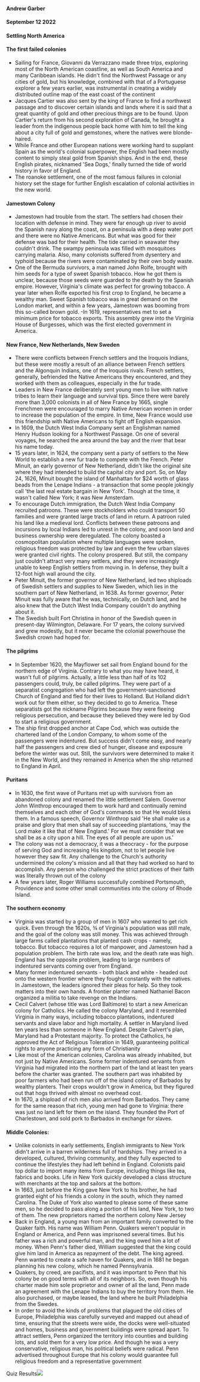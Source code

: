 #### Andrew Garber
#### September 12 2022

#### Settling North America

#### The first failed colonies
 - Sailing for France, Giovanni da Verrazzano made three trips, exploring most of the North American coastline, as well as South America and many Caribbean islands. He didn't find the Northwest Passage or any cities of gold, but his knowledge, combined with that of a Portuguese explorer a few years earlier, was instrumental in creating a widely distributed outline map of the east coast of the continent
 - Jacques Cartier was also sent by the king of France to find a northwest passage and to discover certain islands and lands where it is said that a great quantity of gold and other precious things are to be found. Upon Cartier's return from his second exploration of Canada, he brought a leader from the indigenous people back home with him to tell the king about a city full of gold and gemstones, where the natives were blonde-haired.
 - While France and other European nations were working hard to supplant Spain as the world's colonial superpower, the English had been mostly content to simply steal gold from Spanish ships. And in the end, these English pirates, nicknamed 'Sea Dogs,' finally turned the tide of world history in favor of England.
 - The roanoke settlement, one of the most famous failures in colonial history set the stage for further English escalation of colonial activities in the new world.

#### Jamestown Colony
 - Jamestown had trouble from the start. The settlers had chosen their location with defense in mind. They were far enough up river to avoid the Spanish navy along the coast, on a peninsula with a deep water port and there were no Native Americans. But what was good for their defense was bad for their health. The tide carried in seawater they couldn't drink. The swampy peninsula was filled with mosquitoes carrying malaria. Also, many colonists suffered from dysentery and typhoid because the rivers were contaminated by their own body waste.
 - One of the Bermuda survivors, a man named John Rolfe, brought with him seeds for a type of sweet Spanish tobacco. How he got them is unclear, because those seeds were guarded to the death by the Spanish empire. However, Virginia's climate was perfect for growing tobacco. A year later when Rolfe exported his first crop to England, he became a wealthy man. Sweet Spanish tobacco was in great demand on the London market, and within a few years, Jamestown was booming from this so-called brown gold.
 -In 1619, representatives met to set a minimum price for tobacco exports. This assembly grew into the Virginia House of Burgesses, which was the first elected government in America.

#### New France, New Netherlands, New Sweden 

 - There were conflicts between French settlers and the Iroquois Indians, but these were mostly a result of an alliance between French settlers and the Algonquin Indians, one of the Iroquois rivals. French settlers, generally, befriended the Native Americans they encountered, and they worked with them as colleagues, especially in the fur trade.
 - Leaders in New France deliberately sent young men to live with native tribes to learn their language and survival tips. Since there were barely more than 3,000 colonists in all of New France by 1665, single Frenchmen were encouraged to marry Native American women in order to increase the population of the empire. In time, New France would use this friendship with Native Americans to fight off English expansion.
 - In 1609, the Dutch West India Company sent an Englishman named Henry Hudson looking for a Northwest Passage. On one of several voyages, he searched the area around the bay and the river that bear his name today.
 - 15 years later, in 1624, the company sent a party of settlers to the New World to establish a new fur trade to compete with the French. Peter Minuit, an early governor of New Netherland, didn't like the original site where they had intended to build the capital city and port. So, on May 24, 1626, Minuit bought the island of Manhattan for $24 worth of glass beads from the Lenape Indians - a transaction that some people jokingly call 'the last real estate bargain in New York'. Though at the time, it wasn't called New York; it was New Amsterdam.
 - To encourage Dutch immigration, the Dutch West India Company recruited patroons. These were stockholders who could transport 50 families and were granted large tracts of land in return. A patroon ruled his land like a medieval lord. Conflicts between these patroons and incursions by local Indians led to unrest in the colony, and soon land and business ownership were deregulated. The colony boasted a cosmopolitan population where multiple languages were spoken, religious freedom was protected by law and even the few urban slaves were granted civil rights. The colony prospered. But still, the company just couldn't attract very many settlers, and they were increasingly unable to keep English settlers from moving in. In defense, they built a 12-foot high wall around the city.
 - Peter Minuit, the former governor of New Netherland, led two shiploads of Swedish settlers and supplies to New Sweden, which lies in the southern part of New Netherland, in 1638. As former governor, Peter Minuit was fully aware that he was, technically, on Dutch land, and he also knew that the Dutch West India Company couldn't do anything about it.
 - The Swedish built Fort Christina in honor of the Swedish queen in present-day Wilmington, Delaware. For 17 years, the colony survived and grew modestly, but it never became the colonial powerhouse the Swedish crown had hoped for.

#### The pilgrims
 - In September 1620, the Mayflower set sail from England bound for the northern edge of Virginia. Contrary to what you may have heard, it wasn't full of pilgrims. Actually, a little less than half of its 102 passengers could, truly, be called pilgrims. They were part of a separatist congregation who had left the government-sanctioned Church of England and fled for their lives to Holland. But Holland didn't work out for them either, so they decided to go to America. These separatists got the nickname Pilgrims because they were fleeing religious persecution, and because they believed they were led by God to start a religious government.
 - The ship first dropped anchor at Cape Cod, which was outside the chartered land of the London Company, to whom some of the passengers were indentured. But success didn't come easy, and nearly half the passengers and crew died of hunger, disease and exposure before the winter was out. Still, the survivors were determined to make it in the New World, and they remained in America when the ship returned to England in April.

#### Puritans

 - In 1630, the first wave of Puritans met up with survivors from an abandoned colony and renamed the little settlement Salem. Governor John Winthrop encouraged them to work hard and continually remind themselves and each other of God's commands so that He would bless them. In a famous speech, Governor Winthrop said 'He shall make us a praise and glory that men shall say of succeeding plantations, 'may the Lord make it like that of New England.' For we must consider that we shall be as a city upon a hill. The eyes of all people are upon us.'
 - The colony was not a democracy, it was a theocracy - for the purpose of serving God and increasing His kingdom, not to let people live however they saw fit. Any challenge to the Church's authority undermined the colony's mission and all that they had worked so hard to accomplish. Any person who challenged the strict practices of their faith was literally thrown out of the colony
 - A few years later, Roger Williams successfully combined Portsmouth, Providence and some other small communities into the colony of Rhode Island. 

#### The southern economy
 - Virginia was started by a group of men in 1607 who wanted to get rich quick. Even through the 1620s, ¾ of Virginia's population was still male, and the goal of the colony was still money. This was achieved through large farms called plantations that planted cash crops - namely, tobacco. But tobacco requires a lot of manpower, and Jamestown had a population problem. The birth rate was low, and the death rate was high. England has the opposite problem, leading to large numbers of indentured servants coming over from England.
 - Many former indentured servants - both black and white - headed out onto the western frontier where they fought constantly with the natives. In Jamestown, the leaders ignored their pleas for help. So they took matters into their own hands. A frontier planter named Nathaniel Bacon organized a militia to take revenge on the Indians.
 - Cecil Calvert (whose title was Lord Baltimore) to start a new American colony for Catholics. He called the colony Maryland, and it resembled Virginia in many ways, including tobacco plantations, indentured servants and slave labor and high mortality. A settler in Maryland lived ten years less than someone in New England. Despite Calvert's plan, Maryland had a Protestant majority. To protect the Catholics, he approved the Act of Religious Toleration in 1649, guaranteeing political rights to anyone practicing any form of Christianity
 - Like most of the American colonies, Carolina was already inhabited, but not just by Native Americans. Some former indentured servants from Virginia had migrated into the northern part of the land at least ten years before the charter was granted. The southern part was inhabited by poor farmers who had been run off of the island colony of Barbados by wealthy planters. Their crops wouldn't grow in America, but they figured out that hogs thrived with almost no overhead cost.
 - In 1670, a shipload of rich men also arrived from Barbados. They came for the same reason that rich, young men had gone to Virginia: there was just no land left for them on the island. They founded the Port of Charlestown, and sold pork to Barbados in exchange for slaves.


#### Middle Colonies:
- Unlike colonists in early settlements, English immigrants to New York didn't arrive in a barren wilderness full of hardships. They arrived in a developed, cultured, thriving community, and they fully expected to continue the lifestyles they had left behind in England. Colonists paid top dollar to import many items from Europe, including things like tea, fabrics and books. Life in New York quickly developed a class structure with merchants at the top and sailors at the bottom.
- In 1663, just before the King gave New York to his brother, he had granted eight of his friends a colony in the south, which they named Carolina. The Duke of York also wanted to please some of these same men, so he decided to pass along a portion of his land, New York, to two of them. The new proprietors named the northern colony New Jersey
 - Back in England, a young man from an important family converted to the Quaker faith. His name was William Penn. Quakers weren't popular in England or America, and Penn was imprisoned several times. But his father was a rich and powerful man, and the king owed him a lot of money. When Penn's father died, William suggested that the king could give him land in America as repayment of the debt. The king agreed. Penn wanted to create a safe haven for Quakers, and in 1681 he began planning his new colony, which he named Pennsylvania.
 - Quakers, by creed, are pacifists, and it was important to Penn that his colony be on good terms with all of its neighbors. So, even though his charter made him sole proprietor and owner of all the land, Penn made an agreement with the Lenape Indians to buy the territory from them. He also purchased, or maybe leased, the land where he built Philadelphia from the Swedes.
 - In order to avoid the kinds of problems that plagued the old cities of Europe, Philadelphia was carefully surveyed and mapped out ahead of time, ensuring that the streets were wide, the docks were well-situated and homes, business and government buildings were spread apart. To attract settlers, Penn organized the territory into counties and building lots, and sold them for a very low price. And though he was a very conservative, religious man, his political beliefs were radical. Penn advertised throughout Europe that his colony would guarantee full religious freedom and a representative government
 
 Quiz Results![](Media/ch2earlycolonies.png)
